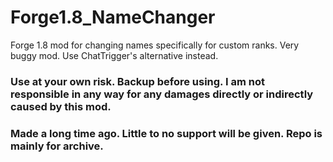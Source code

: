 # Forge1.8_NameChanger

Forge 1.8 mod for changing names specifically for custom ranks. Very buggy mod. Use ChatTrigger's alternative instead.

### Use at your own risk. Backup before using. I am not responsible in any way for any damages directly or indirectly caused by this mod.
### Made a long time ago. Little to no support will be given. Repo is mainly for archive.
